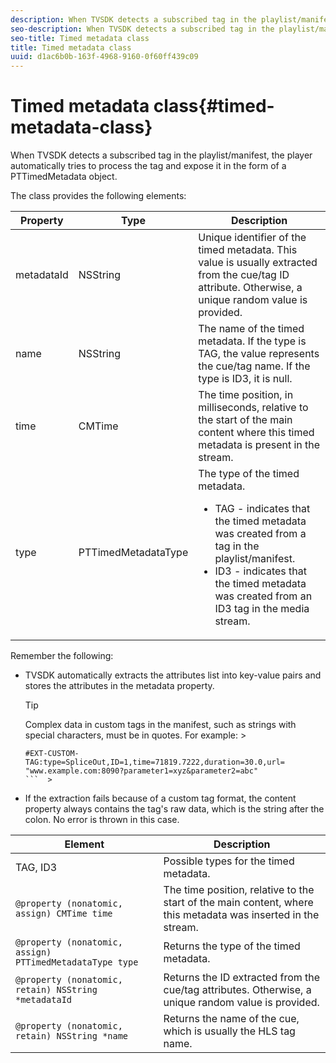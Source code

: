 ```yaml
---
description: When TVSDK detects a subscribed tag in the playlist/manifest, the player automatically tries to process the tag and expose it in the form of a PTTimedMetadata object.
seo-description: When TVSDK detects a subscribed tag in the playlist/manifest, the player automatically tries to process the tag and expose it in the form of a PTTimedMetadata object.
seo-title: Timed metadata class
title: Timed metadata class
uuid: d1ac6b0b-163f-4968-9160-0f60ff439c09
---
```


# Timed metadata class{#timed-metadata-class}

When TVSDK detects a subscribed tag in the playlist/manifest, the player automatically tries to process the tag and expose it in the form of a PTTimedMetadata object.

 The class provides the following elements: 

<table id="table_FFC56AC5B1E04DA99C9309C0223ABA90"> 
 <thead> 
  <tr> 
   <th colname="col1" class="entry"> Property </th> 
   <th colname="col02" class="entry"> Type </th> 
   <th colname="col2" class="entry"> Description </th> 
  </tr>
 </thead>
 <tbody> 
  <tr> 
   <td colname="col1"> <span class="codeph"> metadataId</span> </td> 
   <td colname="col02"><span class="codeph"> NSString</span> </td> 
   <td colname="col2"> Unique identifier of the timed metadata. This value is usually extracted from the cue/tag ID attribute. Otherwise, a unique random value is provided. </td> 
  </tr> 
  <tr> 
   <td colname="col1"><span class="codeph"> name</span> </td> 
   <td colname="col02"><span class="codeph"> NSString</span></td> 
   <td colname="col2"> The name of the timed metadata. If the type is <span class="codeph"> TAG</span>, the value represents the cue/tag name. If the type is <span class="codeph"> ID3</span>, it is null. </td> 
  </tr> 
  <tr> 
   <td colname="col1"><span class="codeph"> time</span> </td> 
   <td colname="col02"><span class="codeph"> CMTime</span></td> 
   <td colname="col2"> The time position, in milliseconds, relative to the start of the main content where this timed metadata is present in the stream. </td> 
  </tr> 
  <tr> 
   <td colname="col1"><span class="codeph"> type</span> </td> 
   <td colname="col02"> <span class="codeph"> PTTimedMetadataType</span></td> 
   <td colname="col2">The type of the timed metadata. 
    <ul id="ul_70FBFB33E9F846D8B38592560CCE9560"> 
     <li id="li_739D30561BFB4D9B97DF212E4880BA2C">TAG - indicates that the timed metadata was created from a tag in the playlist/manifest. </li> 
     <li id="li_E785E1DEF1CC4D9DBE7764E5D05EFAFC">ID3 - indicates that the timed metadata was created from an ID3 tag in the media stream. </li> 
    </ul> </td> 
  </tr> 
 </tbody> 
</table>

<!--<a id="section_737CC47997F74F80A3C5C6171ADE120E"></a>-->

Remember the following:

* TVSDK automatically extracts the attributes list into key-value pairs and stores the attributes in the metadata property. 

  >[!TIP]
  >
  >Complex data in custom tags in the manifest, such as strings with special characters, must be in quotes. For example:   >
  >
  >```  >
  >#EXT-CUSTOM-TAG:type=SpliceOut,ID=1,time=71819.7222,duration=30.0,url=
  >"www.example.com:8090?parameter1=xyz&parameter2=abc"
  >```  >
  >

* If the extraction fails because of a custom tag format, the content property always contains the tag's raw data, which is the string after the colon. No error is thrown in this case.

|  Element  | Description  |
|---|---|
|  TAG, ID3  | Possible types for the timed metadata.  |
| `@property (nonatomic, assign) CMTime time`  | The time position, relative to the start of the main content, where this metadata was inserted in the stream.  |
| `@property (nonatomic, assign) PTTimedMetadataType type`  | Returns the type of the timed metadata.  |
| `@property (nonatomic, retain) NSString *metadataId`  | Returns the ID extracted from the cue/tag attributes. Otherwise, a unique random value is provided.  |
| `@property (nonatomic, retain) NSString *name`  | Returns the name of the cue, which is usually the HLS tag name.  |

